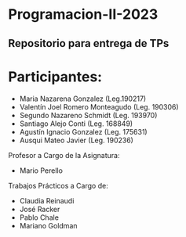 # Programacion-II-2023

## Repositorio para entrega de TPs

# Participantes:
  - Maria Nazarena Gonzalez (Leg.190217)
  - Valentín Joel Romero Monteagudo (Leg. 190306)
  - Segundo Nazareno Schmidt (Leg. 193970)
  - Santiago Alejo Conti (Leg. 168849)
  - Agustín Ignacio Gonzalez (Leg. 175631)
  - Ausqui Mateo Javier (Leg. 190236)
  
Profesor a Cargo de la Asignatura:
  - Mario Perello
  
Trabajos Prácticos a Cargo de:
  - Claudia Reinaudi
  - José Racker
  - Pablo Chale
  - Mariano Goldman
